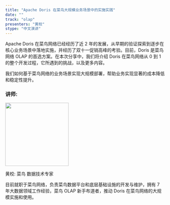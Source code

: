 ```yaml
---
title: "Apache Doris 在菜鸟大规模业务场景中的实施实践"
date: ""
track: "olap"
presenters: "黄校"
stype: "中文演讲"
---
```


Apache Doris 在菜鸟网络已经经历了近 2 年的发展，从早期的验证探索到逐步在核心业务场景中落地实施，并经历了双十一促销高峰的考验。目前，Doris 是菜鸟网络 OLAP 的首选方案。在本次分享中，我们将介绍 Doris 在菜鸟网络从 0 到 1 的整个开发过程，它所遇到的挑战，以及更多内容。

我们如何基于菜鸟网络的业务场景实现大规模部署，帮助业务实现显著的成本降低和稳定性提升。

### 讲师:

<img src="https://sessionize.com/image/1078-400o400o1-GejSMzNQmMfJVPtRW5iKKy.jpg" width="200" /><br/>

黄校: 菜鸟 数据技术专家

目前就职于菜鸟网络，负责菜鸟数据平台和底层基础设施的开发与维护，拥有 7 年大数据领域工作经验，菜鸟 OLAP 新手布道者，推动 Doris 在菜鸟网络的大规模实施和使用。